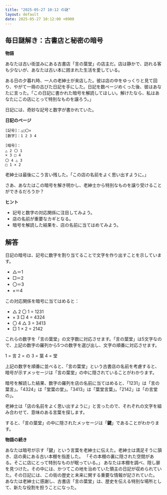 ```yaml
---
title: "2025-05-27 10:12 の謎"
layout: default
date: 2025-05-27 10:12:00 +0900
---
```

## 毎日謎解き：古書店と秘密の暗号

**物語**

あなたは古い街並みにある古書店「言の葉堂」の店主だ。店は静かで、訪れる客も少ないが、あなたは古い本に囲まれた生活を愛している。

ある日の夕暮れ時、一人の老紳士が来店した。彼は店の中をゆっくりと見て回り、やがて一冊の古びた日記を手にした。日記を数ページめくった後、彼はあなたに言った。「この日記に書かれた暗号を解読してほしい。解けたなら、私はあなたにこの店にとって特別なものを譲ろう。」

日記には、奇妙な記号と数字が書かれていた。

**日記のページ**

```
[記号]：△□〇×
[数字]：1 2 3 4

[暗号]：
△ 2 〇 1
× 3 □ 4
〇 4 △ 3
□ 1 × 2
```

老紳士は最後にこう言い残した。「この店の名前をよく思い出すように。」

さあ、あなたはこの暗号を解き明かし、老紳士から特別なものを譲り受けることができるだろうか？

**ヒント**

*   記号と数字の対応関係に注目してみよう。
*   店の名前が重要なカギとなる。
*   暗号を解読した結果を、店の名前に当てはめてみよう。

## 解答

日記の暗号は、記号に数字を割り当てることで文字を作り出すことを示しています。

*   △＝1
*   □＝2
*   〇＝3
*   ×＝4

この対応関係を暗号に当てはめると：

*   △ 2 〇 1 = 1231
*   × 3 □ 4 = 4324
*   〇 4 △ 3 = 3413
*   □ 1 × 2 = 2142

これらの数字を「言の葉堂」の文字数に対応させます。「言の葉堂」は5文字なので、上記の数字の羅列から5つの数字を選び出し、文字の順番に対応させます。

1 = 言
2 = の
3 = 葉
4 = 堂

上記の数字を順番に並べると、「言の葉堂」という古書店の名前を考慮すると、暗号が示すメッセージは「言の葉堂」の中に隠されていることがわかります。

暗号を解読した結果、数字の羅列を店の名前に当てはめると、「1231」は「言の葉言」。「4324」は「堂葉の堂」。「3413」は「葉堂言葉」。「2142」は「の言堂の」。

老紳士は「店の名前をよく思い出すように」と言ったので、それぞれの文字を組み合わせて、意味のある言葉を探します。

すると、「言の葉堂」の中に隠されたメッセージは「**鍵**」であることがわかります。

**物語の続き**

あなたは暗号が示す「鍵」という言葉を老紳士に伝えた。老紳士は満足そうに頷き、店の奥にある古い本棚を指差した。
「その本棚の裏に隠された空間がある。そこに店にとって特別なものが眠っている。」
あなたは本棚を調べ、隠し扉を見つけた。その中には、かつてこの地を治めていた領主の日記が収められていた。その日記には、この街の歴史と未来に関する重要な情報が記されていた。
あなたは老紳士に感謝し、古書店「言の葉堂」は、歴史を伝える特別な場所として、新たな役割を担うことになった。
